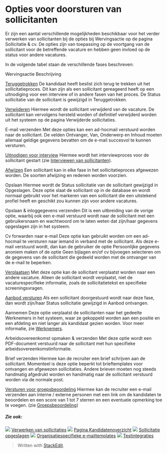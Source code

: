 # Opties voor doorsturen van sollicitanten

Er zijn een aantal verschillende mogelijkheden beschikbaar voor het verder verwerken van sollicitanten bij de opties bij Wervingsactie op de pagina Sollicitatie & cv. De opties zijn van toepassing op de voortgang van de sollicitant voor de betreffende vacature en hebben geen invloed op de status voor andere vacatures.

In de volgende tabel staan de verschillende fases beschreven:

Wervingsactie
Beschrijving

[Teruggetrokken](rejecting_and_withdrawing_an_applicant.htm)
De kandidaat heeft beslist zich terug te trekken uit het sollicitatieproces. Dit kan zijn als een sollicitant gereageerd heeft op een uitnodiging voor een interview of in andere fasen van het proces. De  Status sollicitatie  van de sollicitant is gewijzigd in  Teruggetrokken.

[Verwijderen](deleting_an_applicant.htm)
Hiermee wordt de sollicitant verwijderd van de vacature. De sollicitant kan vervolgens hersteld worden of definitief verwijderd worden uit het systeem op de pagina  Verwijderde sollicitaties.

E-mail verzenden
Met deze opties kan een ad-hocmail verstuurd worden naar de sollicitant. De velden  Ontvanger,  Van,  Onderwerp  en  Inhoud  moeten allemaal geldige gegevens bevatten om de e-mail succesvol te kunnen versturen.

[Uitnodigen voor interview](interviewing_applicants.htm)
Hiermee wordt het interviewproces voor de sollicitant gestart (zie  [Interviewen van sollicitanten](interviewing_applicants.htm)).

[Afwijzen](rejecting_and_withdrawing_an_applicant.htm)
Een sollicitant kan in elke fase in het sollicitatieproces afgewezen worden. De soorten afwijzing en redenen worden voorzien.

Opslaan
Hiermee wordt de  Status sollicitatie  van de sollicitant gewijzigd in  Opgeslagen. Deze optie slaat de sollicitant op in de database en wordt normaal gebruikt voor het markeren van een sollicitant die een uitstekend profiel heeft en geschikt zou kunnen zijn voor andere vacatures.

Opslaan & inloggegevens verzenden
Dit is een uitbreiding van de vorige optie, waarbij ook een e-mail verstuurd wordt naar de sollicitant met een gebruikersnaam en wachtwoord om te laten weten dat zijn/haar gegevens opgeslagen zijn in het systeem.

Cv forwarden naar e-mail
Deze optie kan gebruikt worden om een ad-hocmail te versturen naar iemand in verband met de sollicitant. Als deze e-mail verstuurd wordt, dan kan de gebruiker de optie  Persoonlijke gegevens anoniem maken  of de optie  Geen bijlagen en/of cv bijvoegen  selecteren om de gegevens van de sollicitant die gedeeld worden met de ontvanger van de e-mail te beperken.

[Verplaatsen](transferring_applicants.htm)
Met deze optie kan de sollicitant verplaatst worden naar een andere vacature. Alleen de sollicitant wordt verplaatst, niet de vacaturespecifieke informatie, zoals de sollicitatietekst en specifieke screeningsvragen.

[Aanbod versturen](making_an_offer_to_an_applicant.htm)
Als een sollicitant doorgestuurd wordt naar deze fase, dan wordt zijn/haar  Status sollicitatie  gewijzigd in  Aanbod ontvangen.

Aannemen
Deze optie verplaatst de sollicitanten naar het gedeelte Werknemers in het systeem, waar ze gekoppeld worden aan een positie en een afdeling en niet langer als kandidaat gezien worden. Voor meer informatie, zie  [Werknemers](guide_for_users_employees.htm).

Arbeidsovereenkomst opmaken & verzenden
Met deze optie wordt een PDF-document verstuurd naar de sollicitant met hun specifieke arbeidsovereenkomstinformatie.

Brief verzenden
Hiermee kan de recruiter een brief schrijven aan de sollicitant. Momenteel is deze optie beperkt tot brieftemplates voor ontvangen en afgewezen sollicitaties. Andere brieven moeten nog steeds handmatig afgedrukt worden en handmatig naar de sollicitant verstuurd worden via de normale post.

[Versturen voor groepsbeoordeling](collaborative_rating_panel_review.htm)
Hiermee kan de recruiter een e-mail verzenden aan interne / externe personen met een link om de kandidaten te beoordelen en een score van 1 tot 7 sterren en een eventuele opmerking toe te voegen. (zie  [Groepsbeoordeling](collaborative_rating_panel_review.htm))

##### Zie ook:

![](../Resources/Images/icon-document-link.png)  [Verwerken van sollicitaties](processing_applications.htm)
![](../Resources/Images/icon-document-link.png)  [Pagina Kandidatenoverzicht](application_handling_page_overview.htm)
![](../Resources/Images/icon-document-link.png)  [Sollicitatie opgeslagen](application_saved.htm)
![](../Resources/Images/icon-document-link.png)  [Organisatiespecifieke e-mailtemplates](customizable_email_templates.htm)
![](../Resources/Images/icon-document-link.png)  [Testintegraties](test_integrations.htm)


> Written with [StackEdit](https://stackedit.io/).
<!--stackedit_data:
eyJoaXN0b3J5IjpbMjY1ODE3MzI5XX0=
-->